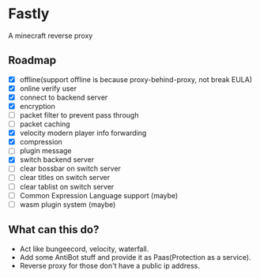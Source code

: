# Fastly

A minecraft reverse proxy

## Roadmap

- [x] offline(support offline is because proxy-behind-proxy, not break EULA)
- [x] online verify user
- [x] connect to backend server
- [x] encryption
- [ ] packet filter to prevent pass through
- [ ] packet caching
- [x] velocity modern player info forwarding
- [x] compression
- [ ] plugin message
- [x] switch backend server
- [ ] clear bossbar on switch server
- [ ] clear titles on switch server
- [ ] clear tablist on switch server
- [ ] Common Expression Language support (maybe)
- [ ] wasm plugin system (maybe)

## What can this do?

- Act like bungeecord, velocity, waterfall.
- Add some AntiBot stuff and provide it as Paas(Protection as a service).
- Reverse proxy for those don't have a public ip address.